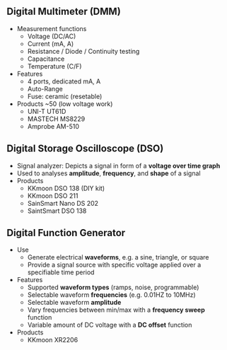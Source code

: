 ## Digital Multimeter (DMM)

* Measurement functions
  - Voltage (DC/AC)
  - Current (mA, A)
  - Resistance / Diode / Continuity testing
  - Capacitance
  - Temperature (C/F)
* Features
  - 4 ports, dedicated mA, A
  - Auto-Range
  - Fuse: ceramic (resetable)
* Products ~50 (low voltage work)
  - UNI-T UT61D
  - MASTECH MS8229
  - Amprobe AM-510

## Digital Storage Oscilloscope (DSO)

* Signal analyzer: Depicts a signal in form of a **voltage over time graph**
* Used to analyses **amplitude**, **frequency**, and **shape** of a signal
* Products
  - KKmoon DSO 138 (DIY kit)
  - KKmoon DSO 211
  - SainSmart Nano DS 202
  - SaintSmart DSO 138

## Digital Function Generator

* Use
  - Generate electrical **waveforms**, e.g. a sine, triangle, or square
  - Provide a signal source with specific voltage applied over a specifiable time period
* Features
  - Supported **waveform types** (ramps, noise, programmable)
  - Selectable waveform **frequencies** (e.g. 0.01HZ to 10MHz)
  - Selectable waveform **amplitude**
  - Vary frequencies between min/max with a **frequency sweep** function
  - Variable amount of DC voltage with a **DC offset** function
* Products
  - KKmoon XR2206
